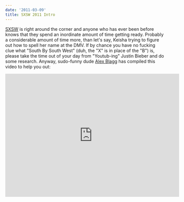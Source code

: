 ```yaml
---
date: '2011-03-09'
title: SXSW 2011 Intro
---
```


[SXSW][1] is right around the corner and anyone who
has ever been before knows that they spend an inordinate amount of time getting
ready. Probably a considerable amount of time more, than let's say, Keisha
trying to figure out how to spell her name at the DMV. If by chance you have no
fucking clue what "South By South West" (duh, the "X" is in place of the "B")
is, please take the time out of your day from "Youtub-ing" Justin Bieber and do
some research. Anyway, sudo-funny dude [Alex Blagg][1] has compiled this video to
help you out:

<iframe title="YouTube video player" width="550" height="390" src="http://www.youtube.com/embed/hx3FC_DWsGQ" frameborder="0" allowfullscreen></iframe>

[1]: http://sxsw.com/
